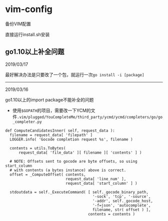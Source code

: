 # vim-config

备份VIM配置

直接运行install.sh安装

## go1.10以上补全问题

2019/03/17

最好解决办法是只要改了一个包，就运行一次`go install -i [package]`

---

2019/03/16

go1.10以上的import package不能补全的问题

- 使用`$GOPATH`的项目，需要改一下YCM的文件`.vim/plugged/YouCompleteMe/third_party/ycmd/ycmd/completers/go/go_completer.py`
```
def ComputeCandidatesInner( self, request_data ):
  filename = request_data[ 'filepath' ]
  LOGGER.info( 'Gocode completion request %s', filename )

  contents = utils.ToBytes(
      request_data[ 'file_data' ][ filename ][ 'contents' ] )

  # NOTE: Offsets sent to gocode are byte offsets, so using start_column
  # with contents (a bytes instance) above is correct.
  offset = _ComputeOffset( contents,
                           request_data[ 'line_num' ],
                           request_data[ 'start_column' ] )

  stdoutdata = self._ExecuteCommand( [ self._gocode_binary_path,
                                       '-sock', 'tcp', '-source',
                                       '-addr', self._gocode_host,
                                       '-f=json', 'autocomplete',
                                       filename, str( offset ) ],
                                     contents = contents )
```
